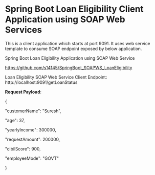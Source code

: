 # Spring Boot Loan Eligibility Client Application using SOAP Web Services

This is a client application which starts at port 9091.
It uses web service template to consume SOAP endpoint exposed by below application.

Spring Boot Loan Eligibility Application using SOAP Web Service

https://github.com/s14145/SpringBoot_SOAPWS_LoanEligibility

Loan Eligibility SOAP Web Service Client Endpoint: http://localhost:9091/getLoanStatus

**Request Payload:**

{
   
   "customerName": "Suresh",
   
   "age": 37,
   
   "yearlyIncome": 300000,
   
   "requestAmount": 200000,
   
   "cibilScore": 900,
   
   "employeeMode": "GOVT"
   

}
